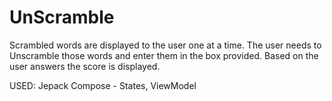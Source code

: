 # UnScramble
Scrambled words are displayed to the user one at a time. 
The user needs to Unscramble those words and enter them in the box provided.
Based on the user answers the score is displayed.

USED:
Jepack Compose - States,
ViewModel
